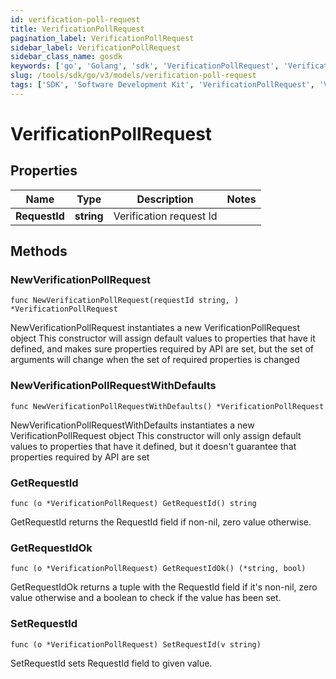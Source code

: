```yaml
---
id: verification-poll-request
title: VerificationPollRequest
pagination_label: VerificationPollRequest
sidebar_label: VerificationPollRequest
sidebar_class_name: gosdk
keywords: ['go', 'Golang', 'sdk', 'VerificationPollRequest', 'VerificationPollRequest'] 
slug: /tools/sdk/go/v3/models/verification-poll-request
tags: ['SDK', 'Software Development Kit', 'VerificationPollRequest', 'VerificationPollRequest']
---
```


# VerificationPollRequest

## Properties

Name | Type | Description | Notes
------------ | ------------- | ------------- | -------------
**RequestId** | **string** | Verification request Id | 

## Methods

### NewVerificationPollRequest

`func NewVerificationPollRequest(requestId string, ) *VerificationPollRequest`

NewVerificationPollRequest instantiates a new VerificationPollRequest object
This constructor will assign default values to properties that have it defined,
and makes sure properties required by API are set, but the set of arguments
will change when the set of required properties is changed

### NewVerificationPollRequestWithDefaults

`func NewVerificationPollRequestWithDefaults() *VerificationPollRequest`

NewVerificationPollRequestWithDefaults instantiates a new VerificationPollRequest object
This constructor will only assign default values to properties that have it defined,
but it doesn't guarantee that properties required by API are set

### GetRequestId

`func (o *VerificationPollRequest) GetRequestId() string`

GetRequestId returns the RequestId field if non-nil, zero value otherwise.

### GetRequestIdOk

`func (o *VerificationPollRequest) GetRequestIdOk() (*string, bool)`

GetRequestIdOk returns a tuple with the RequestId field if it's non-nil, zero value otherwise
and a boolean to check if the value has been set.

### SetRequestId

`func (o *VerificationPollRequest) SetRequestId(v string)`

SetRequestId sets RequestId field to given value.



